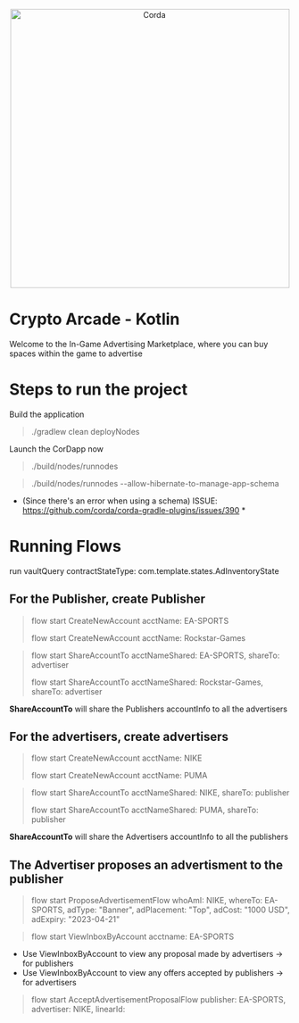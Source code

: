 <p align="center">
  <img src="https://assets-global.website-files.com/60118ca1c2eab61d24bcf151/62f2829c615e2b59c7e3879e_Full.png" alt="Corda" width="500">
</p>

# Crypto Arcade - Kotlin

Welcome to the In-Game Advertising Marketplace, where you can buy spaces within the game to advertise

# Steps to run the project

Build the application
> ./gradlew clean deployNodes

Launch the CorDapp now

> ./build/nodes/runnodes

> ./build/nodes/runnodes --allow-hibernate-to-manage-app-schema
* (Since there's an error when using a schema) 
  ISSUE: https://github.com/corda/corda-gradle-plugins/issues/390 *

# Running Flows

run vaultQuery contractStateType: com.template.states.AdInventoryState



## For the Publisher, create Publisher

>flow start CreateNewAccount acctName: EA-SPORTS
> 
>flow start CreateNewAccount acctName: Rockstar-Games

> flow start ShareAccountTo acctNameShared: EA-SPORTS, shareTo: advertiser
> 
> flow start ShareAccountTo acctNameShared: Rockstar-Games, shareTo: advertiser

**ShareAccountTo** will share the Publishers accountInfo to all the advertisers


## For the advertisers, create advertisers

>flow start CreateNewAccount acctName: NIKE
> 
>flow start CreateNewAccount acctName: PUMA

>flow start ShareAccountTo acctNameShared: NIKE, shareTo: publisher
> 
>flow start ShareAccountTo acctNameShared: PUMA, shareTo: publisher

**ShareAccountTo** will share the Advertisers accountInfo to all the publishers


## The Advertiser proposes an advertisment to the publisher

>flow start ProposeAdvertisementFlow whoAmI: NIKE, whereTo: EA-SPORTS, adType: "Banner", adPlacement: "Top", adCost: "1000 USD", adExpiry: "2023-04-21"


>flow start ViewInboxByAccount acctname: EA-SPORTS
- Use ViewInboxByAccount to view any proposal made by advertisers -> for publishers
- Use ViewInboxByAccount to view any offers accepted by publishers -> for advertisers

>flow start AcceptAdvertisementProposalFlow publisher: EA-SPORTS, advertiser: NIKE, linearId:

